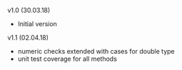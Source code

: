 v1.0 (30.03.18)

- Initial version

v1.1 (02.04.18)

- numeric checks extended with cases for double type
- unit test coverage for all methods
